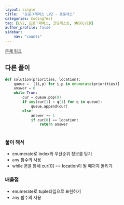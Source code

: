 ```yaml
---
layout: single
title:  "프로그래머스 LV2 - 프로세스"
categories: CodingTest
tag: [LV2, 프로그래머스, 코딩테스트, UNSOLVED]
author_profile: false
sidebar: 
    nav: "counts"
---
```


[문제 링크](https://school.programmers.co.kr/learn/courses/30/lessons/42587)

## 다른 풀이
```python
def solution(priorities, location):
    queue =  [(i,p) for i,p in enumerate(priorities)]
    answer = 0
    while True:
        cur = queue.pop(0)
        if any(cur[1] < q[1] for q in queue):
            queue.append(cur)
        else:
            answer += 1
            if cur[0] == location:
                return answer
            
```

### 풀이 해석
- enumerate로 index와 우선순위 정보를 담기
- any 함수의 사용
- while 문을 통해 cur[0] == location이 될 때까지 돌리기

### 배울점
- enumerate로 tuple타입으로 표현하기
- any 함수의 사용
